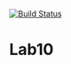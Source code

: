[![Build Status](https://travis-ci.org/NarParahat/Lab10.svg?branch=main)](https://travis-ci.org/NarParahat/Lab10)

# Lab10